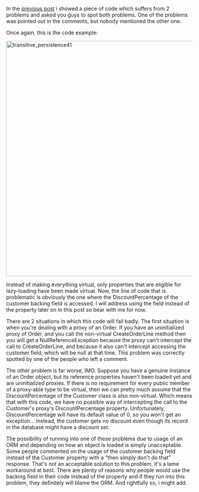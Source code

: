In the <a href="http://davybrion.com/blog/2009/09/must-everything-be-virtual-with-nhibernate-part-ii/">previous post</a> i showed a piece of code which suffers from 2 problems and asked you guys to spot both problems.  One of the problems was pointed out in the comments, but nobody mentioned the other one.

Once again, this is the code example:

<a href="http://davybrion.com/blog/wp-content/uploads/2009/09/transitive_persistence411.png"><img src="http://davybrion.com/blog/wp-content/uploads/2009/09/transitive_persistence411.png" alt="transitive_persistence41" title="transitive_persistence41" width="798" height="635" class="aligncenter size-full wp-image-1687" /></a>

Instead of making everything virtual, only properties that are eligible for lazy-loading have been made virtual.  Now, the line of code that is problematic is obviously the one where the DiscountPercentage of the customer backing field is accessed.  I will address using the field instead of the property later on in this post so bear with me for now.

There are 2 situations in which this code will fail badly.  The first situation is when you're dealing with a proxy of an Order.  If you have an uninitialized proxy of Order, and you call the non-virtual CreateOrderLine method then you will get a NullReferenceException because the proxy can't intercept the call to CreateOrderLine, and because it also can't intercept accessing the customer field, which will be null at that time.   This problem was correctly spotted by one of the people who left a comment.

The other problem is far worse, IMO.  Suppose you have a genuine instance of an Order object, but its reference properties haven't been loaded yet and are uninitialized proxies.  If there is no requirement for every public member of a proxy-able type to be virtual, then we can pretty much assume that the DiscountPercentage of the Customer class is also non-virtual.  Which means that with this code, we have no possible way of intercepting the call to the Customer's proxy's DiscountPercentage property.  Unfortunately, DiscountPercentage will have its default value of 0, so you won't get an exception... instead, the customer gets no discount even though its record in the database might have a discount set.

The possibility of running into one of these problems due to usage of an ORM and depending on how an object is loaded is simply unacceptable.  Some people commented on the usage of the customer backing field instead of the Customer property with a "then simply don't do that" response.  That's not an acceptable solution to this problem, it's a lame workaround at best.  There are plenty of reasons why people would use the backing field in their code instead of the property and if they run into this problem, they definitely will blame the ORM.  And rightfully so, i might add.